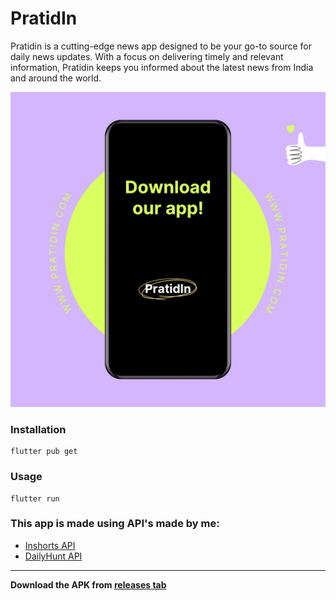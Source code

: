 # PratidIn
Pratidin is a cutting-edge news app designed to be your go-to source for daily news updates. With a focus on delivering timely and relevant information, Pratidin keeps you informed about the latest news from India and around the world.

<p align="center"><img src="https://github.com/armpix/PratidIn/blob/main/news-app-flutter-main/news-app-flutter-main/images/pratidin.png"></p>


### Installation

```
flutter pub get
```
### Usage 

```
flutter run
```

### This app is made using API's made by me:
- [Inshorts API](https://github.com/vendz/inshorts-api)
- [DailyHunt API](https://github.com/vendz/dailyhunt-api)
---

**Download the APK from [releases tab](https://github.com/vendz/news-app-flutter/releases)**

